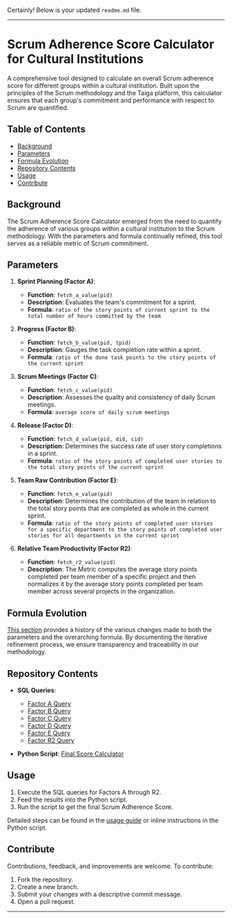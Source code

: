 Certainly! Below is your updated `readme.md` file.

---

# Scrum Adherence Score Calculator for Cultural Institutions

A comprehensive tool designed to calculate an overall Scrum adherence score for different groups within a cultural institution. Built upon the principles of the Scrum methodology and the Taiga platform, this calculator ensures that each group's commitment and performance with respect to Scrum are quantified.

## Table of Contents
- [Background](#background)
- [Parameters](#parameters)
- [Formula Evolution](#formula-evolution)
- [Repository Contents](#repository-contents)
- [Usage](#usage)
- [Contribute](#contribute)

## Background

The Scrum Adherence Score Calculator emerged from the need to quantify the adherence of various groups within a cultural institution to the Scrum methodology. With the parameters and formula continually refined, this tool serves as a reliable metric of Scrum commitment.

## Parameters

1. **Sprint Planning (Factor A)**:
    - **Function**: `fetch_a_value(pid)`
    - **Description**: Evaluates the team's commitment for a sprint.
    - **Formula**: `ratio of the story points of current sprint to the total number of hours committed by the team`
    
2. **Progress (Factor B)**:
    - **Function**: `fetch_b_value(pid, tpid)`
    - **Description**: Gauges the task completion rate within a sprint.
    - **Formula**: `ratio of the done task points to the story points of the current sprint`
    
3. **Scrum Meetings (Factor C)**:
    - **Function**: `fetch_c_value(pid)`
    - **Description**: Assesses the quality and consistency of daily Scrum meetings.
    - **Formula**: `average score of daily scrum meetings`
    
4. **Release (Factor D)**:
    - **Function**: `fetch_d_value(pid, did, cid)`
    - **Description**: Determines the success rate of user story completions in a sprint.
    - **Formula**: `ratio of the story points of completed user stories to the total story points of the current sprint`

5. **Team Raw Contribution (Factor E)**:
    - **Function**: `fetch_e_value(pid)`
    - **Description**: Determines the contribution of the team in relation to the total story points that are completed as whole in the current sprint.
    - **Formula**: `ratio of the story points of completed user stories for a specific department to the story points of completed user stories for all departments in the current sprint`

6. **Relative Team Productivity  (Factor R2)**:
    - **Function**: `fetch_r2_value(pid)`
    - **Description**: The Metric computes the average story points completed per team member of a specific project and then normalizes it by the average story points completed per team member across several projects in the organization.

## Formula Evolution

[This section](https://docs.google.com/document/d/1C2Dp8DS4XJ6Q252b2aLyR4glQ-CHptWlRDdlIBfs6ng/edit#heading=h.1ta9kqkjujm9) provides a history of the various changes made to both the parameters and the overarching formula. By documenting the iterative refinement process, we ensure transparency and traceability in our methodology.

## Repository Contents

- **SQL Queries**:
    - [Factor A Query](https://github.com/okaeiz/ScrumScore/blob/main/A%20factor.sql)
    - [Factor B Query](https://github.com/okaeiz/ScrumScore/blob/main/B%20factor.sql) 
    - [Factor C Query](https://github.com/okaeiz/ScrumScore/blob/main/C%20factor.sql)
    - [Factor D Query](https://github.com/okaeiz/ScrumScore/blob/main/D%20factor.sql)
    - [Factor E Query](https://github.com/okaeiz/ScrumScore/blob/main/E%20factor.sql)
    - [Factor R2 Query](https://github.com/okaeiz/ScrumScore/blob/main/R2%20factor.sql)
    
- **Python Script**: [Final Score Calculator](link-to-python-script)

## Usage

1. Execute the SQL queries for Factors A through R2.
2. Feed the results into the Python script.
3. Run the script to get the final Scrum Adherence Score.

Detailed steps can be found in the [usage guide](https://docs.google.com/document/d/1C2Dp8DS4XJ6Q252b2aLyR4glQ-CHptWlRDdlIBfs6ng/edit#heading=h.o1j4rmhg8qcc) or inline instructions in the Python script.

## Contribute

Contributions, feedback, and improvements are welcome. To contribute:
1. Fork the repository.
2. Create a new branch.
3. Submit your changes with a descriptive commit message.
4. Open a pull request.

---
